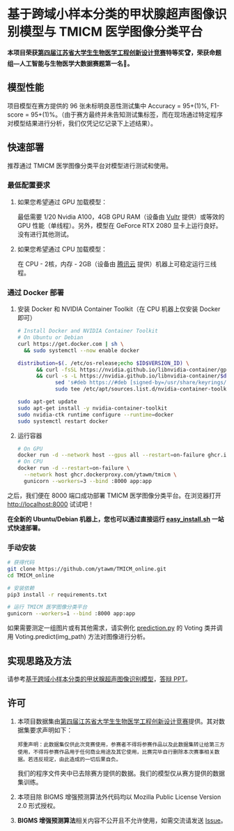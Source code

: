 # 基于跨域小样本分类的甲状腺超声图像识别模型与 TMICM 医学图像分类平台

**本项目荣获[第四届江苏省大学生生物医学工程创新设计竞赛](http://bmelm.seu.edu.cn/sy/list.htm)特等奖🏆，荣获命题组—人工智能与生物医学大数据赛题第一名🥇。**

## 模型性能

项目模型在赛方提供的 96 张未标明良恶性测试集中 Accuracy = 95+(1)%, F1-score = 95+(1)%。（由于赛方最终并未告知测试集标签，而在现场通过特定程序对模型结果进行分析，我们仅凭记忆记录下上述结果）。

##  快速部署

推荐通过 TMICM 医学图像分类平台对模型进行测试和使用。

### 最低配置要求

1. 如果您希望通过 GPU 加载模型：

   最低需要 1/20 Nvidia A100，4GB GPU RAM（设备由 [Vultr](www.vultr.com) 提供）或等效的 GPU 性能（单线程）。另外，模型在 GeForce RTX 2080 显卡上运行良好。没有进行其他测试。

2. 如果您希望通过 CPU 加载模型：

   在 CPU - 2核，内存 - 2GB（设备由 [腾讯云](cloud.tencent.com) 提供）机器上可稳定运行三线程。

### 通过 Docker 部署

1. 安装 Docker 和 NVIDIA Container Toolkit（在 CPU 机器上仅安装 Docker 即可）

   ```bash
   # Install Docker and NVIDIA Container Toolkit
   # On Ubuntu or Debian
   curl https://get.docker.com | sh \
     && sudo systemctl --now enable docker
   
   distribution=$(. /etc/os-release;echo $ID$VERSION_ID) \
         && curl -fsSL https://nvidia.github.io/libnvidia-container/gpgkey | sudo gpg --dearmor -o /usr/share/keyrings/nvidia-container-toolkit-keyring.gpg \
         && curl -s -L https://nvidia.github.io/libnvidia-container/$distribution/libnvidia-container.list | \
               sed 's#deb https://#deb [signed-by=/usr/share/keyrings/nvidia-container-toolkit-keyring.gpg] https://#g' | \
               sudo tee /etc/apt/sources.list.d/nvidia-container-toolkit.list
   
   sudo apt-get update
   sudo apt-get install -y nvidia-container-toolkit
   sudo nvidia-ctk runtime configure --runtime=docker
   sudo systemctl restart docker
   ```

   

2. 运行容器

   ```bash
   # On GPU
   docker run -d --network host --gpus all --restart=on-failure ghcr.io/ytawm/tmicm
   # On CPU
   docker run -d --restart=on-failure \
     --network host ghcr.dockerproxy.com/ytawm/tmicm \
     gunicorn --workers=3 --bind :8000 app:app
   ```

之后，我们便在 8000 端口成功部署 TMICM 医学图像分类平台。在浏览器打开 [http://localhost:8000](http://localhost:8000) 试试吧！

**在全新的 Ubuntu/Debian 机器上，您也可以通过直接运行 [easy_install.sh](https://github.com/ytawm/TMICM_online/blob/main/easy_install.sh) 一站式快速部署。**

### 手动安装

```bash
# 获得代码
git clone https://github.com/ytawm/TMICM_online.git
cd TMICM_online

# 安装依赖
pip3 install -r requirements.txt

# 运行 TMICM 医学图像分类平台
gunicorn --workers=1 --bind :8000 app:app
```

如果需要测定一组图片或有其他需求，请实例化 [prediction.py](https://github.com/ytawm/TMICM_online/blob/main/prediction.py) 的 Voting 类并调用 Voting.predict(img_path) 方法对图像进行分析。 

## 实现思路及方法

请参考[基于跨域小样本分类的甲状腺超声图像识别模型](https://github.com/ytawm/TMICM_online/blob/main/基于跨域小样本分类的甲状腺超声图像识别模型.pdf)，[答辩 PPT](https://github.com/ytawm/TMICM_online/blob/main/答辩.pptx)。

## 许可

1. 本项目数据集由[第四届江苏省大学生生物医学工程创新设计竞赛](http://bmelm.seu.edu.cn/sy/list.htm)提供。其对数据集要求声明如下：

   ```
   郑重声明：此数据集仅供此次竞赛使用，参赛者不得将参赛作品以及此数据集转让给第三方使用，不得将参赛作品用于任何商业用途及其它使用，比赛完毕自行删除本次赛事相关数据。若违反规定，由此造成的一切后果自负。
   ```

   我们的程序文件夹中已去除赛方提供的数据。我们的模型仅从赛方提供的数据集训练。

2. 本项目除 BIGMS 增强预测算法外代码均以 Mozilla Public License Version 2.0 形式授权。

3. **BIGMS 增强预测算法**相关内容不公开且不允许使用，如需交流请发送 [Issue](https://github.com/ytawm/TMICM_online/issues)。

